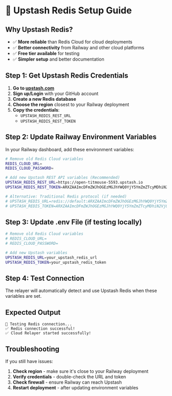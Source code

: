 # 🚀 **Upstash Redis Setup Guide**

## **Why Upstash Redis?**
- ✅ **More reliable** than Redis Cloud for cloud deployments
- ✅ **Better connectivity** from Railway and other cloud platforms
- ✅ **Free tier available** for testing
- ✅ **Simpler setup** and better documentation

## **Step 1: Get Upstash Redis Credentials**

1. **Go to [upstash.com](https://upstash.com)**
2. **Sign up/Login** with your GitHub account
3. **Create a new Redis database**
4. **Choose the region** closest to your Railway deployment
5. **Copy the credentials**:
   - `UPSTASH_REDIS_REST_URL`
   - `UPSTASH_REDIS_REST_TOKEN`

## **Step 2: Update Railway Environment Variables**

In your Railway dashboard, add these environment variables:

```bash
# Remove old Redis Cloud variables
REDIS_CLOUD_URL=
REDIS_CLOUD_PASSWORD=

# Add new Upstash REST API variables (Recommended)
UPSTASH_REDIS_REST_URL=https://open-titmouse-5593.upstash.io
UPSTASH_REDIS_REST_TOKEN=ARXZAAImcDFmZWJhOGEzMGJhYWQ0YjY5YmZmZTcyMDhiN2VjOTllZHAxNTU5Mw

# Alternative: Traditional Redis protocol (if needed)
# UPSTASH_REDIS_URL=redis://default:ARXZAAImcDFmZWJhOGEzMGJhYWQ0YjY5YmZmZTcyMDhiN2VjOTllZHAxNTU5Mw@open-titmouse-5593.upstash.io:6379
# UPSTASH_REDIS_TOKEN=ARXZAAImcDFmZWJhOGEzMGJhYWQ0YjY5YmZmZTcyMDhiN2VjOTllZHAxNTU5Mw
```

## **Step 3: Update .env File (if testing locally)**

```bash
# Remove old Redis Cloud variables
# REDIS_CLOUD_URL=
# REDIS_CLOUD_PASSWORD=

# Add new Upstash variables
UPSTASH_REDIS_URL=your_upstash_redis_url
UPSTASH_REDIS_TOKEN=your_upstash_redis_token
```

## **Step 4: Test Connection**

The relayer will automatically detect and use Upstash Redis when these variables are set.

## **Expected Output**

```
🧪 Testing Redis connection...
✅ Redis connection successful!
✅ Cloud Relayer started successfully!
```

## **Troubleshooting**

If you still have issues:
1. **Check region** - make sure it's close to your Railway deployment
2. **Verify credentials** - double-check the URL and token
3. **Check firewall** - ensure Railway can reach Upstash
4. **Restart deployment** - after updating environment variables
